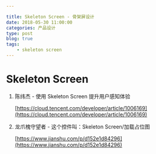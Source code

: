 ```yaml
---

title: Skeleton Screen - 骨架屏设计
date: 2018-05-30 11:00:00
categories: 产品设计
type: post
blog: true
tags: 
    - skeleton screen
---
```

# Skeleton Screen
<!-- more -->
1. 陈纬杰 - 使用 Skeleton Screen 提升用户感知体验

    [https://cloud.tencent.com/developer/article/1006169](https://cloud.tencent.com/developer/article/1006169)

2. 龙爪槐守望者 - 这个控件叫：Skeleton Screen/加载占位图

    [https://www.jianshu.com/p/d152e1d84296](https://www.jianshu.com/p/d152e1d84296)